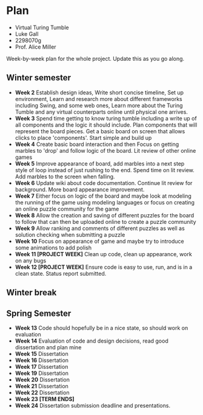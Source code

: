 # Plan

* Virtual Turing Tumble
* Luke Gall
* 2298070g
* Prof. Alice Miller

Week-by-week plan for the whole project. Update this as you go along.

## Winter semester
* **Week 2** Establish design ideas, Write short concise timeline, Set up environment, Learn and research more about different frameworks including Swing, and some web ones, Learn more about the Turing Tumble and any virtual counterparts online until physical one arrives. 
* **Week 3** Spend time getting to know turing tumble including a write up of all components and the logic it should include. Plan components that will represent the board pieces. Get a basic board on screen that allows clicks to place 'components'. Start simple and build up
* **Week 4** Create basic board interaction and then Focus on getting marbles to 'drop' and follow logic of the board. Lit review of other online games
* **Week 5** Improve appearance of board, add marbles into a next step style of loop instead of just rushing to the end. Spend time on lit review. Add marbles to the screen when falling.
* **Week 6** Update wiki about code documentation. Continue lit review for background. More board appearance improvement. 
* **Week 7** Either focus on logic of the board and maybe look at modeling the running of the game using modeling languages or focus on creating an online puzzle community for the game 
* **Week 8** Allow the creation and saving of different puzzles for the board to follow that can then be uploaded online to create a puzzle community
* **Week 9** Allow ranking and comments of different puzzles as well as solution checking when submitting a puzzle
* **Week 10** Focus on appearance of game and maybe try to introduce some animations to add polish
* **Week 11 [PROJECT WEEK]** Clean up code, clean up appearance, work on any bugs
* **Week 12 [PROJECT WEEK]** Ensure code is easy to use, run, and is in a clean state. Status report submitted.

## Winter break

## Spring Semester

* **Week 13** Code should hopefully be in a nice state, so should work on evaluation
* **Week 14** Evaluation of code and design decisions, read good dissertation and plan mine
* **Week 15** Dissertation
* **Week 16** Dissertation
* **Week 17** Dissertation
* **Week 19** Dissertation
* **Week 20** Dissertation
* **Week 21** Dissertation
* **Week 22** Dissertation
* **Week 23 [TERM ENDS]**
* **Week 24** Dissertation submission deadline and presentations.

